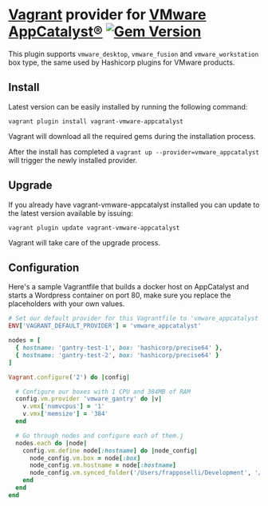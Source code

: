 [Vagrant](http://www.vagrantup.com) provider for [VMware AppCatalyst®](https://communities.vmware.com/community/vmtn/devops/vmware-appcatalyst) [![Gem Version](https://badge.fury.io/rb/vagrant-vmware-appcatalyst.svg)](http://badge.fury.io/rb/vagrant-vmware-appcatalyst)
=============

This plugin supports `vmware_desktop`, `vmware_fusion` and `vmware_workstation` box type, the same used by Hashicorp plugins for VMware products.

Install
-------------

Latest version can be easily installed by running the following command:

```vagrant plugin install vagrant-vmware-appcatalyst```

Vagrant will download all the required gems during the installation process.

After the install has completed a ```vagrant up --provider=vmware_appcatalyst``` will trigger the newly installed provider.

Upgrade
-------------

If you already have vagrant-vmware-appcatalyst installed you can update to the latest version available by issuing:

```vagrant plugin update vagrant-vmware-appcatalyst```

Vagrant will take care of the upgrade process.

Configuration
-------------

Here's a sample Vagrantfile that builds a docker host on AppCatalyst and starts a Wordpress container on port 80, make sure you replace the placeholders with your own values.

```ruby
# Set our default provider for this Vagrantfile to 'vmware_appcatalyst'
ENV['VAGRANT_DEFAULT_PROVIDER'] = 'vmware_appcatalyst'

nodes = [
  { hostname: 'gantry-test-1', box: 'hashicorp/precise64' },
  { hostname: 'gantry-test-2', box: 'hashicorp/precise64' }
]

Vagrant.configure('2') do |config|

  # Configure our boxes with 1 CPU and 384MB of RAM
  config.vm.provider 'vmware_gantry' do |v|
    v.vmx['numvcpus'] = '1'
    v.vmx['memsize'] = '384'
  end

  # Go through nodes and configure each of them.j
  nodes.each do |node|
    config.vm.define node[:hostname] do |node_config|
      node_config.vm.box = node[:box]
      node_config.vm.hostname = node[:hostname]
      node_config.vm.synced_folder('/Users/frapposelli/Development', '/development')
    end
  end
end

```
